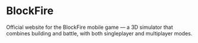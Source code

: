# BlockFire
Official website for the BlockFire mobile game — a 3D simulator that combines building and battle, with both singleplayer and multiplayer modes.
